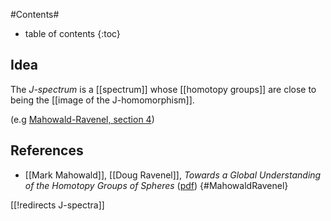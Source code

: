 
#Contents#
* table of contents
{:toc}

## Idea

The _J-spectrum_ is a [[spectrum]] whose [[homotopy groups]] are close to being the [[image of the J-homomorphism]].

(e.g [Mahowald-Ravenel, section 4](#MahowaldRavenel))

## References

* [[Mark Mahowald]], [[Doug Ravenel]], _Towards  a Global Understanding of the Homotopy Groups of Spheres_ ([pdf](http://www.math.rochester.edu/people/faculty/doug/mypapers/global.pdf))
 {#MahowaldRavenel}

[[!redirects J-spectra]]

